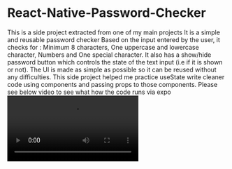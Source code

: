 # React-Native-Password-Checker
This is a side project extracted from one of my main projects
It is a simple and reusable password checker
Based on the input entered by the user, it checks for :
Minimum 8 characters,
One uppercase and lowercase character,
Numbers and
One special character.
It also has a show/hide password button which controls the state of the text input (i.e if it is shown or not).
The UI is made as simple as possible so it can be reused without any difficulties.
This side project helped me practice useState write cleaner code using components and passing props to those components.
Please see below video to see what how the code runs via expo
![Sample Video2](https://github.com/olatunjiemanuel/passwordchecker/blob/master/assets/SampleVideo.MP4)

